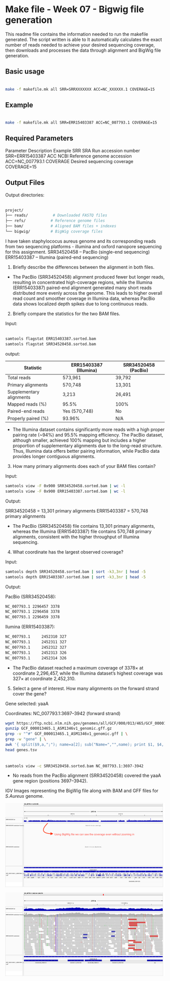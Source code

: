 # Make file - Week 07 - Bigwig file generation

This readme file contains the information needed to run the makefile generated. The script written is able to It automatically calculates the exact number of reads needed to achieve your desired sequencing coverage, then downloads and processes the data through alignment and BigWig file generation.

## Basic usage

```bash

make -f makefile.mk all SRR=SRRXXXXXXX ACC=NC_XXXXXX.1 COVERAGE=15

```

## Example

```bash

make -f makefile.mk all SRR=ERR15403387 ACC=NC_007793.1 COVERAGE=15

```

## Required Parameters

Parameter	Description	Example
SRR	SRA Run accession number	SRR=ERR15403387
ACC	NCBI Reference genome accession	ACC=NC_007793.1
COVERAGE	Desired sequencing coverage	COVERAGE=15

## Output Files

Output directories:

```bash

project/
├── reads/           # Downloaded FASTQ files
├── refs/           # Reference genome files
├── bam/            # Aligned BAM files + indexes
└── bigwig/         # BigWig coverage files

```

I have taken staphylococus aureus genome and its corresponding reads from two sequencing platforms - illumina and oxford nanopore sequencing for this assignment. 
SRR34520458 – PacBio (single-end sequencing)
ERR15403387 – Illumina (paired-end sequencing)

1. Briefly describe the differences between the alignment in both files.
* The PacBio (SRR34520458) alignment produced fewer but longer reads, resulting in concentrated high-coverage regions, while the Illumina (ERR15403387) paired-end alignment generated many short reads distributed more evenly across the genome. This leads to higher overall read count and smoother coverage in Illumina data, whereas PacBio data shows localized depth spikes due to long continuous reads.

2. Briefly compare the statistics for the two BAM files.

Input:

```bash

samtools flagstat ERR15403387.sorted.bam
samtools flagstat SRR34520458.sorted.bam

```

output: 


| Statistic                | ERR15403387 (Illumina) | SRR34520458 (PacBio) |
| ------------------------ | ---------------------- | -------------------- |
| Total reads              | 573,961                | 39,792               |
| Primary alignments       | 570,748                | 13,301               |
| Supplementary alignments | 3,213                  | 26,491               |
| Mapped reads (%)         | 95.5%                  | 100%                 |
| Paired-end reads         | Yes (570,748)          | No                   |
| Properly paired (%)      | 93.96%                 | N/A                  |


* The Illumina dataset contains significantly more reads with a high proper pairing rate (~94%) and 95.5% mapping efficiency. The PacBio dataset, although smaller, achieved 100% mapping but includes a higher proportion of supplementary alignments due to the long-read structure. Thus, Illumina data offers better pairing information, while PacBio data provides longer contiguous alignments.


3. How many primary alignments does each of your BAM files contain?

Input:

```bash
samtools view -F 0x900 SRR34520458.sorted.bam | wc -l
samtools view -F 0x900 ERR15403387.sorted.bam | wc -l
```

Output:

SRR34520458 = 13,301 primary alignments
ERR15403387 = 570,748 primary alignments

* The PacBio (SRR34520458) file contains 13,301 primary alignments, whereas the Illumina (ERR15403387) file contains 570,748 primary alignments, consistent with the higher throughput of Illumina sequencing.

4. What coordinate has the largest observed coverage?

Input:

```bash
samtools depth SRR34520458.sorted.bam | sort -k3,3nr | head -5
samtools depth ERR15403387.sorted.bam | sort -k3,3nr | head -5
```

Output:

PacBio (SRR34520458):
```bash
NC_007793.1 2296457 3378
NC_007793.1 2296458 3378
NC_007793.1 2296459 3378
```
llumina (ERR15403387):
```bash
NC_007793.1     2452310 327
NC_007793.1     2452311 327
NC_007793.1     2452312 327
NC_007793.1     2452313 326
NC_007793.1     2452314 326
```
* The PacBio dataset reached a maximum coverage of 3378× at coordinate 2,296,457, while the Illumina dataset’s highest coverage was 327× at coordinate 2,452,310.


5. Select a gene of interest. How many alignments on the forward strand cover the gene?

Gene selected: yaaA

Coordinates: NC_007793.1:3697–3942 (forward strand)


``` bash
wget https://ftp.ncbi.nlm.nih.gov/genomes/all/GCF/000/013/465/GCF_000013465.1_ASM1346v1/GCF_000013465.1_ASM1346v1_genomic.gff.gz
gunzip GCF_000013465.1_ASM1346v1_genomic.gff.gz  
grep -v "^#" GCF_000013465.1_ASM1346v1_genomic.gff | \
grep -w "gene" | \
awk '{ split($9,a,";"); name=a[2]; sub("Name=","",name); print $1, $4, $5, $7, name }' > genes.tsv
head genes.tsv


samtools view -c SRR34520458.sorted.bam NC_007793.1:3697-3942

```

* No reads from the PacBio alignment (SRR34520458) covered the yaaA gene region (positions 3697–3942).

IGV Images representing the BigWig file along with BAM and GFF files for _S.Aureus_ genome.

![BigWig Image 1](bigwig_image_1.png)

![BigWig Image 2](bigwig_image_2.png)


